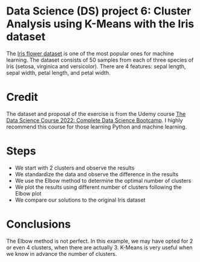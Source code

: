 # Data Science (DS) project 6: Cluster Analysis using K-Means with the Iris dataset
The [Iris flower dataset](https://en.wikipedia.org/wiki/Iris_flower_data_set) is one of the most popular ones for machine learning. The dataset consists of 50 samples from each of three species of Iris (setosa, virginica and versicolor). There are 4 features: sepal length, sepal width, petal length, and petal width.

# Credit
The dataset and proposal of the exercise is from the Udemy course [The Data Science Course 2022: Complete Data Science Bootcamp](https://www.udemy.com/course/the-data-science-course-complete-data-science-bootcamp/). I highly recommend this course for those learning Python and machine learning.

# Steps
* We start with 2 clusters and observe the results
* We standardize the data and observe the difference in the results
* We use the Elbow method to determine the optimal number of clusters
* We plot the results using different number of clusters following the Elbow plot
* We compare our solutions to the original Iris dataset

# Conclusions
The Elbow method is not perfect. In this example, we may have opted for 2 or even 4 clusters, when there are actually 3. 
K-Means is very useful when we know in advance the number of clusters. 
